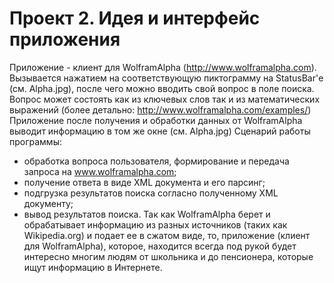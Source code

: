 Проект 2. Идея и интерфейс приложения
=============

Приложение - клиент для WolframAlpha (http://www.wolframalpha.com).
Вызывается нажатием на соответствующую пиктограмму на StatusBar'е (см. Alpha.jpg),
после чего можно вводить свой вопрос в поле поиска. Вопрос может состоять как из ключевых
слов так и из математических выражений (более детально: http://www.wolframalpha.com/examples/)
Приложение после получения и обработки данных от WolframAlpha выводит информацию в том же
окне (см. Alpha.jpg)
Сценарий работы программы:
- обработка вопроса пользователя, формирование и передача запроса на www.wolframalpha.com;
- получение ответа в виде XML документа и его парсинг;
- подгрузка результатов поиска согласно полученному XML документу;
- вывод результатов поиска.
Так как WolframAlpha берет и обрабатывает информацию из разных источников (таких как
Wikipedia.org) и подает ее в сжатом виде, то, приложение (клиент для WolframAlpha),
которое, находится всегда под рукой будет интересно многим людям от школьника и до
пенсионера, которые ищут информацию в Интернете.
